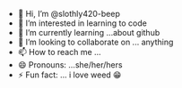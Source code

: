 - 👋 Hi, I’m @slothly420-beep
- 👀 I’m interested in learning to code
- 🌱 I’m currently learning ...about github
- 💞️ I’m looking to collaborate on ... anything
- 📫 How to reach me ...
- 😄 Pronouns: ...she/her/hers
- ⚡ Fun fact: ... i love weed 😁

<!---
slothly420-beep/slothly420-beep is a ✨ special ✨ repository because its `README.md` (this file) appears on your GitHub profile.
You can click the Preview link to take a look at your changes.
--->

